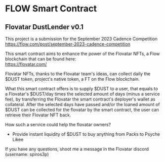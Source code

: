 # FLOW Smart Contract
## Flovatar DustLender v0.1

This project is a submission for the September 2023 Cadence Competition    
https://flow.com/post/september-2023-cadence-competition

This smart contract aims to enhance the power of the Flovatar NFTs, a Flow blockchain that can be found here:    
https://flovatar.com/

Flovatar NFTs, thanks to the Flovatar team's ideas, can collect daily the $DUST token, project's native token, a FT on the Flow blockchain.

What this smart contract offers is to supply $DUST to a user, that equals to a Flovatar's $DUST/day times the selected amount of days (minus a service fee), by transferring the Flovatar the smart contract's deployer's wallet as collateral.
After the selected days have passed and/or the loaned amount of $DUST can be collected for the flovatar by the smart contract, the user can retrieve their Flovatar NFT back.

How such a service could help the flovatar owners?
- Provide instant liquidity of $DUST to buy anything from Packs to Psyche Likee

If you have any questions, shoot me a message in the Flovatar discord (username: spiros3p)
